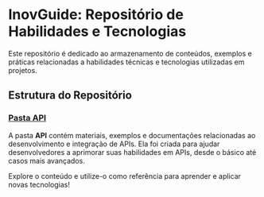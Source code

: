 # InovGuide: Repositório de Habilidades e Tecnologias

Este repositório é dedicado ao armazenamento de conteúdos, exemplos e práticas relacionadas a habilidades técnicas e tecnologias utilizadas em projetos.

## Estrutura do Repositório

### [Pasta API](https://github.com/arthurmassimetti/InovGuide/tree/main/Assets/API)
A pasta **API** contém materiais, exemplos e documentações relacionadas ao desenvolvimento e integração de APIs. Ela foi criada para ajudar desenvolvedores a aprimorar suas habilidades em APIs, desde o básico até casos mais avançados.

Explore o conteúdo e utilize-o como referência para aprender e aplicar novas tecnologias!

